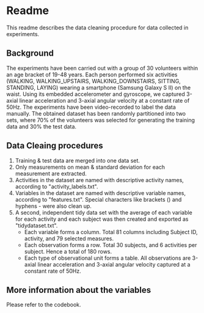 # Readme

This readme describes the data cleaning procedure for data collected in experiments.

## Background

The experiments have been carried out with a group of 30 volunteers within an age bracket of 19-48 years. Each person performed six activities (WALKING, WALKING_UPSTAIRS, WALKING_DOWNSTAIRS, SITTING, STANDING, LAYING) wearing a smartphone (Samsung Galaxy S II) on the waist. Using its embedded accelerometer and gyroscope, we captured 3-axial linear acceleration and 3-axial angular velocity at a constant rate of 50Hz. The experiments have been video-recorded to label the data manually. The obtained dataset has been randomly partitioned into two sets, where 70% of the volunteers was selected for generating the training data and 30% the test data.

## Data Cleaing procedures

1. Training & test data are merged into one data set.
2. Only measurements on mean & standard deviation for each measurement are extracted.
3. Activities in the dataset are named with descriptive activity names, according to "activity_labels.txt".
4. Variables in the dataset are named with descriptive variable names, according to "features.txt". Special characters like brackets () and hyphens - were also clean up.
5. A second, independent tidy data set with the average of each variable for each activity and each subject was then created and exported as "tidydataset.txt".
    + Each variable forms a column. Total 81 columns including Subject ID, activity, and 79 selected measures.
    + Each observation forms a row. Total 30 subjects, and 6 activities per subject. Hence a total of 180 rows.
    + Each type of observational unit forms a table. All observations are 3-axial linear acceleration and 3-axial angular velocity captured at a constant rate of 50Hz.

## More information about the variables

Please refer to the codebook.

